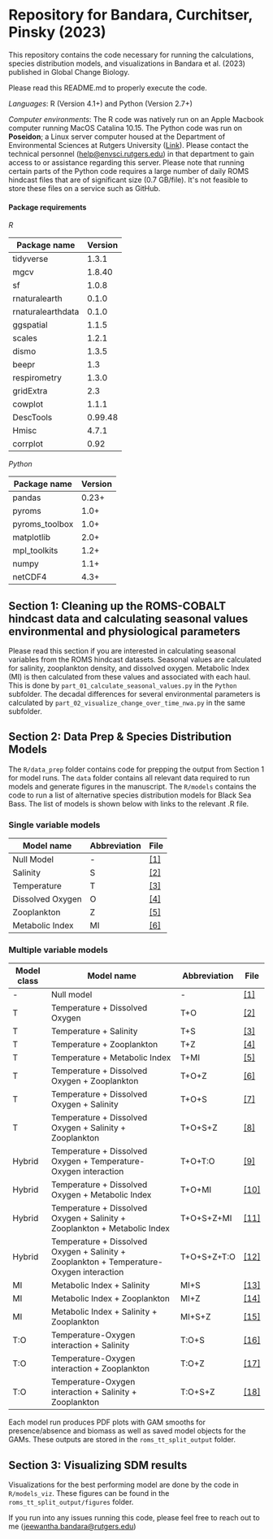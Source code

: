 # Repository for Bandara, Curchitser, Pinsky (2023)

This repository contains the code necessary for running the calculations, species distribution models, and visualizations in Bandara et al. (2023) published in Global Change Biology. 

Please read this README.md to properly execute the code.

_Languages_: R (Version 4.1+) and Python (Version 2.7+)

_Computer environments_: The R code was natively run on an Apple Macbook computer running MacOS Catalina 10.15. The Python code was run on **Poseidon**; a Linux server computer housed at the Department of Environmental Sciences at Rutgers University ([Link](https://envsci.rutgers.edu/)). Please contact the technical personnel ([help\@envsci.rutgers.edu](mailto:help@envsci.rutgers.edu)) in that department to gain access to or assistance regarding this server. Please note that running certain parts of the Python code requires a large number of daily ROMS hindcast files that are of significant size (0.7 GB/file). It's not feasible to store these files on a service such as GitHub.

#### Package requirements

*R*

|Package name   |Version   |
|---|---|
|tidyverse   |1.3.1   |
|mgcv   |1.8.40   |
|sf   |1.0.8   |
|rnaturalearth   |0.1.0   |
|rnaturalearthdata   |0.1.0   |
|ggspatial   |1.1.5   |
|scales   |1.2.1   |
|dismo   |1.3.5   |
|beepr   |1.3   |
|respirometry   |1.3.0   |
|gridExtra   |2.3   |
|cowplot   |1.1.1   |
|DescTools   |0.99.48   |
|Hmisc   |4.7.1   |
|corrplot   |0.92   |

*Python*

|Package name   |Version   |
|---|---|
|pandas   |0.23+   |
|pyroms   |1.0+   |
|pyroms_toolbox   |1.0+   |
|matplotlib   |2.0+   |
|mpl_toolkits   |1.2+   |
|numpy   |1.1+   |
|netCDF4   |4.3+   |

## Section 1: Cleaning up the ROMS-COBALT hindcast data and calculating seasonal values environmental and physiological parameters

Please read this section if you are interested in calculating seasonal variables from the ROMS hindcast datasets. Seasonal values are calculated for salinity, zooplankton density, and dissolved oxygen. Metabolic Index (MI) is then calculated from these values and associated with each haul. This is done by `part_01_calculate_seasonal_values.py` in the `Python` subfolder. The decadal differences for several environmental parameters is calculated by `part_02_visualize_change_over_time_nwa.py` in the same subfolder.

## Section 2: Data Prep & Species Distribution Models

The `R/data_prep` folder contains code for prepping the output from Section 1 for model runs. The `data` folder contains all relevant data required to run models and generate figures in the manuscript.
The `R/models` contains the code to run a list of alternative species distribution models for Black Sea Bass. The list of models is shown below with links to the relevant .R file.

### Single variable models

| Model name       | Abbreviation | File                                                                                                           |
|-------------------------|-----------------------------|------------------|
| Null Model       | \-           | [[1]](https://github.com/wajra/bsb-shift-drivers/blob/main/R/models/sp_dist_model_01_null_model.R)             |
| Salinity         | S            | [[2]](https://github.com/wajra/bsb-shift-drivers/blob/main/R/models/sp_dist_model_02_salinity_model.R)         |
| Temperature      | T            | [[3]](https://github.com/wajra/bsb-shift-drivers/blob/main/R/models/sp_dist_model_03_temperature_model.R)      |
| Dissolved Oxygen | O            | [[4]](https://github.com/wajra/bsb-shift-drivers/blob/main/R/models/sp_dist_model_04_dissolved_oxygen_model.R) |
| Zooplankton      | Z            | [[5]](https://github.com/wajra/bsb-shift-drivers/blob/main/R/models/sp_dist_model_05_zooplankton_model.R)      |
| Metabolic Index  | MI           | [[6]](https://github.com/wajra/bsb-shift-drivers/blob/main/R/models/sp_dist_model_06_metabolic_index_model.R)  |

### Multiple variable models

| Model class | Model name                                                                               | Abbreviation | File                                                                                                                              |
|------------------|------------------|------------------|------------------|
| \-          | Null model                                                                               | \-           | [[1]](https://github.com/wajra/bsb-shift-drivers/blob/main/R/models/sp_dist_model_01_null_model.R)                                |
| T           | Temperature + Dissolved Oxygen                                                           | T+O          | [[2]](https://github.com/wajra/bsb-shift-drivers/blob/main/R/models/sp_dist_model_07_temperature_do_model.R)                      |
| T           | Temperature + Salinity                                                                   | T+S          | [[3]](https://github.com/wajra/bsb-shift-drivers/blob/main/R/models/sp_dist_model_09_temperature_salinity_model.R)                |
| T           | Temperature + Zooplankton                                                                | T+Z          | [[4]](https://github.com/wajra/bsb-shift-drivers/blob/main/R/models/sp_dist_model_10_temperature_zooplankton_model.R)             |
| T           | Temperature + Metabolic Index                                                            | T+MI         | [[5]](https://github.com/wajra/bsb-shift-drivers/blob/main/R/models/sp_dist_model_08_temperature_mi_model.R)                      |
| T           | Temperature + Dissolved Oxygen + Zooplankton                                             | T+O+Z        | [[6]](https://github.com/wajra/bsb-shift-drivers/blob/main/R/models/sp_dist_model_11_temperature_do_zooplankton_model.R)          |
| T           | Temperature + Dissolved Oxygen + Salinity                                                | T+O+S        | [[7]](https://github.com/wajra/bsb-shift-drivers/blob/main/R/models/sp_dist_model_12_temperature_do_salinity_model.R)             |
| T           | Temperature + Dissolved Oxygen + Salinity + Zooplankton                                  | T+O+S+Z      | [[8]](https://github.com/wajra/bsb-shift-drivers/blob/main/R/models/sp_dist_model_13_temperature_do_salinity_zooplankton_model.R) |
| Hybrid      | Temperature + Dissolved Oxygen + Temperature-Oxygen interaction                          | T+O+T:O      | [[9]](https://github.com/wajra/bsb-shift-drivers/blob/main/R/models/sp_dist_model_14_temperature_do_temp_do_interaction_model.R)  |
| Hybrid      | Temperature + Dissolved Oxygen + Metabolic Index                                         | T+O+MI       | [[10]](https://github.com/wajra/bsb-shift-drivers/blob/main/R/models/sp_dist_model_15_temperature_do_mi_model.R)                   |
| Hybrid      | Temperature + Dissolved Oxygen + Salinity + Zooplankton + Metabolic Index                | T+O+S+Z+MI   | [[11]](https://github.com/wajra/bsb-shift-drivers/blob/main/R/models/sp_dist_model_16_temperature_do_mi_s_z_model.R)               |
| Hybrid      | Temperature + Dissolved Oxygen + Salinity + Zooplankton + Temperature-Oxygen interaction | T+O+S+Z+T:O  | [[12]](https://github.com/wajra/bsb-shift-drivers/blob/main/R/models/sp_dist_model_17_temperature_do_interaction_s_z_model.R)      |
| MI          | Metabolic Index + Salinity                                                               | MI+S         | [[13]](https://github.com/wajra/bsb-shift-drivers/blob/main/R/models/sp_dist_model_18_mi_s_model.R)                                |
| MI          | Metabolic Index + Zooplankton                                                            | MI+Z         | [[14]](https://github.com/wajra/bsb-shift-drivers/blob/main/R/models/sp_dist_model_19_mi_z_model.R)                                |
| MI          | Metabolic Index + Salinity + Zooplankton                                                 | MI+S+Z       | [[15]](https://github.com/wajra/bsb-shift-drivers/blob/main/R/models/sp_dist_model_20_mi_s_z_model.R)                              |
| T:O         | Temperature-Oxygen interaction + Salinity                                                | T:O+S        | [[16]](https://github.com/wajra/bsb-shift-drivers/blob/main/R/models/sp_dist_model_21_interaction_s_model.R)                       |
| T:O         | Temperature-Oxygen interaction + Zooplankton                                             | T:O+Z        | [[17]](https://github.com/wajra/bsb-shift-drivers/blob/main/R/models/sp_dist_model_22_interaction_s_z_model.R)                     |
| T:O         | Temperature-Oxygen interaction + Salinity + Zooplankton                                  | T:O+S+Z      | [[18]](https://github.com/wajra/bsb-shift-drivers/blob/main/R/models/sp_dist_model_23_interaction_z_model.R)                       |

Each model run produces PDF plots with GAM smooths for presence/absence and biomass as well as saved model objects for the GAMs. These outputs are stored in the `roms_tt_split_output` folder.


## Section 3: Visualizing SDM results

Visualizations for the best performing model are done by the code in `R/models_viz`. These figures can be found in the `roms_tt_split_output/figures` folder.

If you run into any issues running this code, please feel free to reach out to me ([jeewantha.bandara\@rutgers.edu](mailto:jeewantha.bandara@rutgers.edu))
